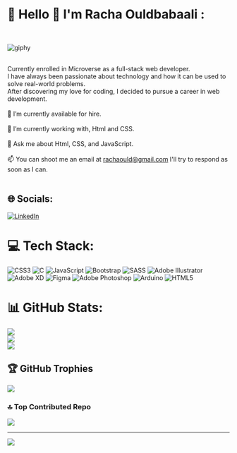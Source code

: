 # 💫 Hello 👋 I'm Racha Ouldbabaali :
<br>

![giphy](https://user-images.githubusercontent.com/33148222/229824138-7be8f663-d9b1-400f-b5e4-1980ccaec568.gif)

<br> Currently enrolled in Microverse as a full-stack web developer.<br> I have always been passionate about technology and how it can be used to solve real-world problems.<br> After discovering my love for coding, I decided to pursue a career in web development.<br><br>🌱 I’m currently available for hire.<br><br>🔭 I’m currently working with, Html and CSS.<br><br>💬 Ask me about Html, CSS, and JavaScript.<br><br>📫 You can shoot me an email at rachaould@gmail.com I'll try to respond as soon as I can.<br><br>


## 🌐 Socials:
[![LinkedIn](https://img.shields.io/badge/LinkedIn-%230077B5.svg?logo=linkedin&logoColor=white)](https://linkedin.com/in/@racha-ouldbabaali) 

# 💻 Tech Stack:
![CSS3](https://img.shields.io/badge/css3-%231572B6.svg?style=for-the-badge&logo=css3&logoColor=white) ![C](https://img.shields.io/badge/c-%2300599C.svg?style=for-the-badge&logo=c&logoColor=white) ![JavaScript](https://img.shields.io/badge/javascript-%23323330.svg?style=for-the-badge&logo=javascript&logoColor=%23F7DF1E) ![Bootstrap](https://img.shields.io/badge/bootstrap-%23563D7C.svg?style=for-the-badge&logo=bootstrap&logoColor=white) ![SASS](https://img.shields.io/badge/SASS-hotpink.svg?style=for-the-badge&logo=SASS&logoColor=white) ![Adobe Illustrator](https://img.shields.io/badge/adobeillustrator-%23FF9A00.svg?style=for-the-badge&logo=adobeillustrator&logoColor=white) ![Adobe XD](https://img.shields.io/badge/Adobe%20XD-470137?style=for-the-badge&logo=Adobe%20XD&logoColor=#FF61F6) 	![Figma](https://img.shields.io/badge/figma-%23F24E1E.svg?style=for-the-badge&logo=figma&logoColor=white) ![Adobe Photoshop](https://img.shields.io/badge/adobephotoshop-%2331A8FF.svg?style=for-the-badge&logo=adobephotoshop&logoColor=white) ![Arduino](https://img.shields.io/badge/-Arduino-00979D?style=for-the-badge&logo=Arduino&logoColor=white) ![HTML5](https://img.shields.io/badge/html5-%23E34F26.svg?style=for-the-badge&logo=html5&logoColor=white)
# 📊 GitHub Stats:
![](https://github-readme-stats.vercel.app/api?username=rachaouldbabaali&theme=radical&hide_border=false&include_all_commits=true&count_private=true)<br/>
![](https://github-readme-streak-stats.herokuapp.com/?user=rachaouldbabaali&theme=radical&hide_border=false)<br/>
![](https://github-readme-stats.vercel.app/api/top-langs/?username=rachaouldbabaali&theme=radical&hide_border=false&include_all_commits=true&count_private=true&layout=compact)

## 🏆 GitHub Trophies
![](https://github-profile-trophy.vercel.app/?username=rachaouldbabaali&theme=radical&no-frame=false&no-bg=true&margin-w=4)

### 🔝 Top Contributed Repo
![](https://github-contributor-stats.vercel.app/api?username=rachaouldbabaali&limit=5&theme=dark&combine_all_yearly_contributions=true)

---
[![](https://visitcount.itsvg.in/api?id=rachaouldbabaali&icon=1&color=0)](https://visitcount.itsvg.in)

<!-- Proudly created with GPRM ( https://gprm.itsvg.in ) -->
